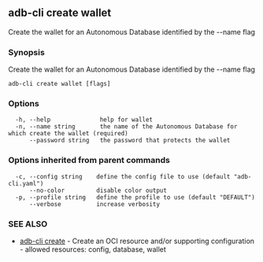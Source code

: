 ## adb-cli create wallet

Create the wallet for an Autonomous Database identified by the --name flag

### Synopsis

Create the wallet for an Autonomous Database identified by the --name flag

```
adb-cli create wallet [flags]
```

### Options

```
  -h, --help              help for wallet
  -n, --name string       the name of the Autonomous Database for which create the wallet (required)
      --password string   the password that protects the wallet
```

### Options inherited from parent commands

```
  -c, --config string    define the config file to use (default "adb-cli.yaml")
      --no-color         disable color output
  -p, --profile string   define the profile to use (default "DEFAULT")
      --verbose          increase verbosity
```

### SEE ALSO

* [adb-cli create](adb-cli_create.md)	 - Create an OCI resource and/or supporting configuration - allowed resources: config, database, wallet

